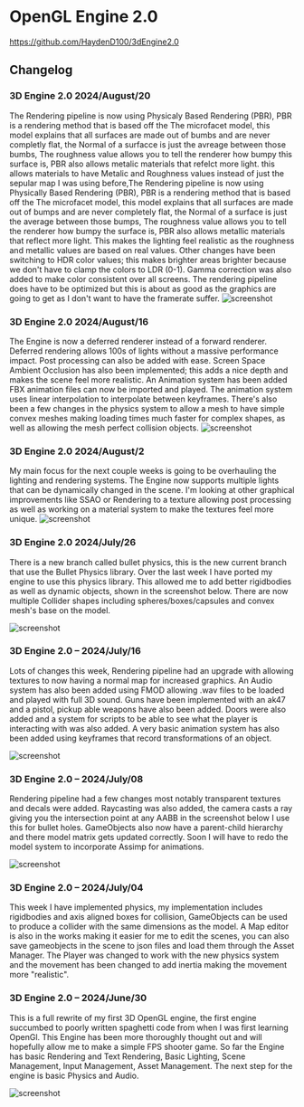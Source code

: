 # OpenGL Engine 2.0
https://github.com/HaydenD100/3dEngine2.0

## Changelog

### 3D Engine 2.0 2024/August/20
The Rendering pipeline is now using Physicaly Based Rendering (PBR), PBR is a rendering method that is based off the The microfacet model, this model explains that all surfaces are made out of bumbs and are never completly flat, the Normal of a surfacce is just the avreage between those bumbs, The roughness value allows you to tell the renderer how bumpy this surface is, PBR also allows metalic materials that refelct more light.  this allows materials to have Metalic and Roughness values instead of just the sepular map I was using before,The Rendering pipeline is now using Physically Based Rendering (PBR), PBR is a rendering method that is based off the The microfacet model, this model explains that all surfaces are made out of bumps and are never completely flat, the Normal of a surface is just the average between those bumps, The roughness value allows you to tell the renderer how bumpy the surface is, PBR also allows metallic materials that reflect more light. This makes the lighting feel realistic as the roughness and metallic values are based on real values. Other changes have been switching to HDR color values; this makes brighter areas brighter because we don't have to clamp the colors to LDR (0-1). Gamma correction was also added to make color consistent over all screens. The rendering pipeline does have to be optimized but this is about as good as the graphics are going to get as I don't want to have the framerate suffer.
![screenshot](https://github.com/HaydenD100/3dEngine2.0/blob/Bullet3-physics/github/screenshots/PBR.png)


### 3D Engine 2.0 2024/August/16
The Engine is now a deferred renderer instead of a forward renderer. Deferred rendering allows 100s of lights without a massive performance impact. Post processing can also be added with ease. Screen Space Ambient Occlusion has also been implemented; this adds a nice depth and makes the scene feel more realistic. An Animation system has been added FBX animation files can now be imported and played. The animation system uses linear interpolation to interpolate between keyframes. There's also been a few changes in the physics system to allow a mesh to have simple convex meshes making loading times much faster for complex shapes, as well as allowing the mesh perfect collision objects. 
![screenshot](https://github.com/HaydenD100/3dEngine2.0/blob/Bullet3-physics/github/screenshots/deffered.png)

### 3D Engine 2.0 2024/August/2
My main focus for the next couple weeks is going to be overhauling the lighting and rendering systems. The Engine now supports multiple lights that can be dynamically changed in the scene. I'm looking at other graphical improvements like SSAO or Rendering to a texture allowing post processing as well as working on a material system to make the textures feel more unique.
![screenshot](https://github.com/HaydenD100/3dEngine2.0/blob/Bullet3-physics/github/screenshots/better_lighting.png)


### 3D Engine 2.0 2024/July/26
There is a new branch called bullet physics, this is the new current branch that use the Bullet Physics library. Over the last week I have ported my engine to use this physics library. This allowed me to add better rigidbodies as well as dynamic objects, shown in the screenshot below. There are now multiple Collider shapes including spheres/boxes/capsules and convex mesh's base on the model.

![screenshot](https://github.com/HaydenD100/3dEngine2.0/blob/Bullet3-physics/github/screenshots/bullet_physics.png)


### 3D Engine 2.0 – 2024/July/16
Lots of changes this week, Rendering pipeline had an upgrade with allowing textures to now having a normal map for increased graphics. An Audio system has also been added using FMOD allowing .wav files to be loaded and played with full 3D sound. Guns have been implemented with an ak47 and a pistol, pickup able weapons have also been added. Doors were also added and a system for scripts to be able to see what the player is interacting with was also added. A very basic animation system has also been added using keyframes that record transformations of an object.

![screenshot](https://github.com/HaydenD100/3dEngine2.0/blob/Bullet3-physics/github/screenshots/gunsnmore.png)


### 3D Engine 2.0 – 2024/July/08
Rendering pipeline had a few changes most notably transparent textures and decals were added. Raycasting was also added, the camera casts a ray giving you the intersection point at any AABB in the screenshot below I use this for bullet holes. GameObjects also now have a parent-child hierarchy and there model matrix gets updated correctly. Soon I will have to redo the model system to incorporate Assimp for animations.

![screenshot](https://github.com/HaydenD100/3dEngine2.0/blob/Bullet3-physics/github/screenshots/Decals.png)


### 3D Engine 2.0 – 2024/July/04
This week I have implemented physics, my implementation includes rigidbodies and axis aligned boxes for collision, GameObjects can be used to produce a collider with the same dimensions as the model. A Map editor is also in the works making it easier for me to edit the scenes, you can also save gameobjects in the scene to json files and load them through the Asset Manager. The Player was changed to work with the new physics system and the movement has been changed to add inertia making the movement more "realistic".


### 3D Engine 2.0 – 2024/June/30
This is a full rewrite of my first 3D OpenGL engine, the first engine succumbed to poorly written spaghetti code from when I was first learning OpenGl. This Engine has been more thoroughly thought out and will hopefully allow me to make a simple FPS shooter game. So far the Engine has basic Rendering and Text Rendering, Basic Lighting, Scene Management, Input Management, Asset Management. The next step for the engine is basic Physics and Audio.

![screenshot](https://github.com/HaydenD100/3dEngine2.0/blob/Bullet3-physics/github/screenshots/3Dengine.png)
